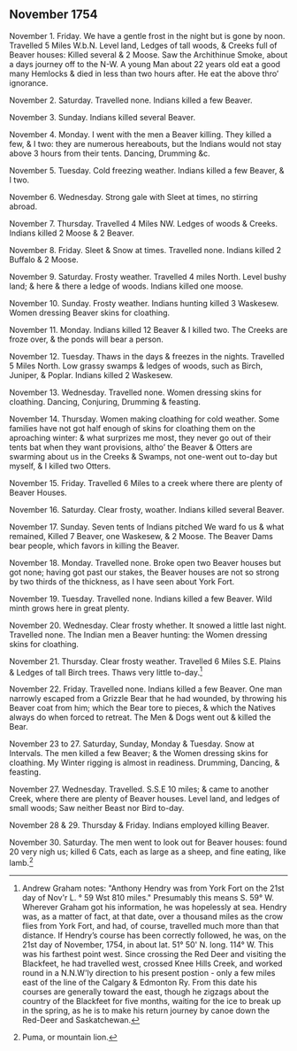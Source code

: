 ## November 1754

November 1. Friday. We have a gentle frost in the night but is gone by noon. Travelled 5 Miles W.b.N. Level land, Ledges of tall woods, & Creeks full of Beaver houses: Killed several & 2 Moose. Saw the Archithinue Smoke, about a days journey off to the N-W. A young Man about 22 years old eat a good many Hemlocks & died in less than two hours after. He eat the above thro’ ignorance.

November 2. Saturday. Travelled none. Indians killed a few Beaver.

November 3. Sunday. Indians killed several Beaver.

November 4. Monday. I went with the men a Beaver killing. They killed a few, & I two: they are numerous hereabouts, but the Indians would not stay above 3 hours from their tents. Dancing, Drumming &c.

November 5. Tuesday. Cold freezing weather. Indians killed a few Beaver, & I two.

November 6. Wednesday. Strong gale with Sleet at times, no stirring abroad.

November 7. Thursday. Travelled 4 Miles NW. Ledges of woods & Creeks. Indians killed 2 Moose & 2 Beaver.

November 8. Friday. Sleet & Snow at times. Travelled none. Indians killed 2 Buffalo & 2 Moose.

November 9. Saturday. Frosty weather. Travelled 4 miles North. Level bushy land; & here & there a ledge of woods. Indians killed one moose.

November 10. Sunday. Frosty weather. Indians hunting killed 3 Waskesew. Women dressing Beaver skins for cloathing.

November 11. Monday. Indians killed 12 Beaver & I killed two. The Creeks are froze over, & the ponds will bear a person.

November 12. Tuesday. Thaws in the days & freezes in the nights. Travelled 5 Miles North. Low grassy swamps & ledges of woods, such as Birch, Juniper, & Poplar. Indians killed 2 Waskesew.

November 13. Wednesday. Travelled none. Women dressing skins for cloathing. Dancing, Conjuring, Drumming & feasting.

November 14. Thursday. Women making cloathing for cold weather. Some families have not got half enough of skins for cloathing them on the aproaching winter: & what surprizes me most, they never go out of their tents bat when they want provisions, altho’ the Beaver & Otters are swarming about us in the Creeks & Swamps, not one-went out to-day but myself, & I killed two Otters.

November 15. Friday. Travelled 6 Miles to a creek where there are plenty of Beaver Houses.

November 16. Saturday. Clear frosty, woather. Indians killed several Beaver.

November 17. Sunday. Seven tents of Indians pitched We ward fo us & what remained, Killed 7 Beaver, one Waskesew, & 2 Moose. The Beaver Dams bear people, which favors in killing the Beaver.

November 18. Monday. Travelled none. Broke open two Beaver houses but got none; having got past our stakes, the Beaver houses are not so strong by two thirds of the thickness, as I have seen about York Fort.

November 19. Tuesday. Travelled none. Indians killed a few Beaver. Wild minth grows here in great plenty.

November 20. Wednesday. Clear frosty whether. It snowed a little last night. Travelled none. The Indian men a Beaver hunting: the Women dressing skins for cloathing.

November 21. Thursday. Clear frosty weather. Travelled 6 Miles S.E. Plains & Ledges of tall Birch trees. Thaws very little to-day.[^november-1754-1]

[^november-1754-1]: Andrew Graham notes: "Anthony Hendry was from York Fort on the 21st day of Nov'r L. ° 59 Wst 810 miles." Presumably this means S. 59° W. Wherever Graham got his information, he was hopelessly at sea. Hendry was, as a matter of fact, at that date, over a thousand miles as the crow flies from York Fort, and had, of course, travelled much more than that distance. If Hendry’s course has been correctly followed, he was, on the 21st day of November, 1754, in about lat. 51° 50' N. long. 114° W. This was his farthest point west. Since crossing the Red Deer and visiting the Blackfeet, he had travelled west, crossed Knee Hills Creek, and worked round in a N.N.W'ly direction to his present postion - only a few miles east of the line of the Calgary & Edmonton Ry. From this date his courses are generally toward the east, though he zigzags about the country of the Blackfeet for five months, waiting for the ice to break up in the spring, as he is to make his return journey by canoe down the Red-Deer and Saskatchewan.

November 22. Friday. Travelled none. Indians killed a few Beaver. One man narrowly escaped from a Grizzle Bear that he had wounded, by throwing his Beaver coat from him; which the Bear tore to pieces, & which the Natives always do when forced to retreat. The Men & Dogs went out & killed the Bear.

November 23 to 27. Saturday, Sunday, Monday & Tuesday. Snow at Intervals. The men killed a few Beaver; & the Women dressing skins for cloathing. My Winter rigging is almost in readiness. Drumming, Dancing, & feasting.

November 27. Wednesday. Travelled. S.S.E 10 miles; & came to another Creek, where there are plenty of Beaver houses. Level land, and ledges of small woods; Saw neither Beast nor Bird to-day.

November 28 & 29. Thursday & Friday. Indians employed killing Beaver.

November 30. Saturday. The men went to look out for Beaver houses: found 20 very nigh us; killed 6 Cats, each as large as a sheep, and fine eating, like lamb.[^november-1754-2]

[^november-1754-2]: Puma, or mountain lion.
